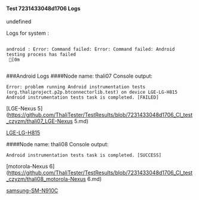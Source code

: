 #### Test 7231433048d1706 Logs

undefined

Logs for system : 
```

android : Error: Command failed: Error: Command failed: Android testing process has failed
 [0m


```
###Android Logs
####Node name: thali07
Console output:
```
Error: problem running Android instrumentation tests (org.thaliproject.p2p.btconnectorlib.test) on device LGE-LG-H815 
Android instrumentation tests task is completed. [FAILED]
```
[LGE-Nexus 5](https://github.com/ThaliTester/TestResults/blob/7231433048d1706_CI_test_czyzm/thali07_LGE-Nexus 5.md)

[LGE-LG-H815](https://github.com/ThaliTester/TestResults/blob/7231433048d1706_CI_test_czyzm/thali07_LGE-LG-H815.md)

####Node name: thali08
Console output:
```
Android instrumentation tests task is completed. [SUCCESS]
```
[motorola-Nexus 6](https://github.com/ThaliTester/TestResults/blob/7231433048d1706_CI_test_czyzm/thali08_motorola-Nexus 6.md)

[samsung-SM-N910C](https://github.com/ThaliTester/TestResults/blob/7231433048d1706_CI_test_czyzm/thali08_samsung-SM-N910C.md)




